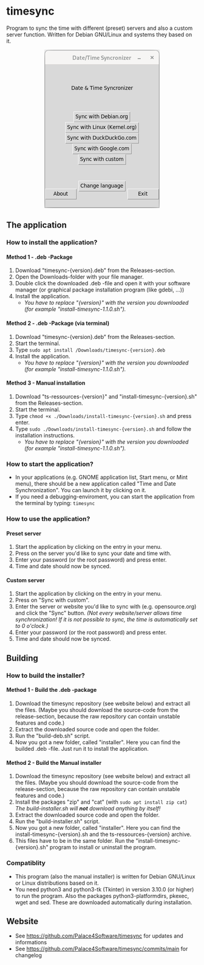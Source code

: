 # timesync
Program to sync the time with different (preset) servers and also a custom server function. Written for Debian GNU/Linux and systems they based on it. 

<div>
    <center><img src="screenshot.png"></center>
</div>

## The application
### How to install the application?
#### Method 1 - .deb -Package
1. Download "timesync-{version}.deb" from the Releases-section.
2. Open the Downloads-folder with your file manager.
3. Double click the downloaded .deb -file and open it with your software manager (or graphical package installation program (like gdebi, ...))
4. Install the application.
    - _You have to replace "{version}" with the version you downloaded (for example "install-timesync-1.1.0.sh")._

#### Method 2 - .deb -Package (via terminal)
1. Download "timesync-{version}.deb" from the Releases-section.
2. Start the terminal.
3. Type ``` sudo apt install /Downloads/timesync-{version}.deb ```
4. Install the application.
    - _You have to replace "{version}" with the version you downloaded (for example "install-timesync-1.1.0.sh")._

#### Method 3 - Manual installation
1. Download "ts-ressources-{version}" and "install-timesync-{version}.sh" from the Releases-section.
2. Start the terminal.
3. Type ``` chmod +x ./Downloads/install-timesync-{version}.sh ``` and press enter.
4. Type ``` sudo ./Downloads/install-timesync-{version}.sh ``` and follow the installation instructions.
    - _You have to replace "{version}" with the version you downloaded (for example "install-timesync-1.1.0.sh")._


### How to start the application?
* In your applications (e.g. GNOME application list, Start menu, or Mint menu), there should be a new application called "Time and Date Synchronization". You can launch it by clicking on it.
* If you need a debugging-enviroment, you can start the application from the terminal by typing: ``` timesync ```


### How to use the application?
#### Preset server
1. Start the application by clicking on the entry in your menu.
2. Press on the server you'd like to sync your date and time with.
3. Enter your password (or the root password) and press enter.
4. Time and date should now be synced.

#### Custom server
1. Start the application by clicking on the entry in your menu.
2. Press on "Sync with custom".
3. Enter the server or website you'd like to sync with (e.g. opensource.org) and click the "Sync" button. *(Not every website/server allows time synchronization! If it is not possible to sync, the time is automatically set to 0 o'clock.)*
4. Enter your password (or the root password) and press enter.
5. Time and date should now be synced.



## Building
### How to build the installer?
#### Method 1 - Build the .deb -package
1. Download the timesync repository (see website below) and extract all the files. (Maybe you should download the source-code from the release-section, because the raw repository can contain unstable features and code.)
2. Extract the downloaded source code and open the folder.
3. Run the "build-deb.sh" script.
4. Now you got a new folder, called "installer". Here you can find the builded .deb -file. Just run it to install the application.

#### Method 2 - Build the Manual installer
1. Download the timesync repository (see website below) and extract all the files. (Maybe you should download the source-code from the release-section, because the raw repository can contain unstable features and code.)
2. Install the packages "zip" and "cat" (with ``` sudo apt install zip cat ```) _The build-installer.sh will **not** download anything by itself!_
3. Extract the downloaded source code and open the folder.
4. Run the "build-installer.sh" script.
5. Now you got a new folder, called "installer". Here you can find the install-timesync-{version}.sh and the ts-ressources-{version} archive.
6. This files have to be in the same folder. Run the "install-timesync-{version}.sh" program to install or uninstall the program.


### Compatiblity
* This program (also the manual installer) is written for Debian GNU/Linux or Linux distributions based on it.
* You need python3 and python3-tk (Tkinter) in version 3.10.0 (or higher) to run the program. Also the packages python3-platformdirs, pkexec, wget and sed. These are downloaded automatically during installation.


## Website
* See https://github.com/Palace4Software/timesync for updates and informations
* See https://github.com/Palace4Software/timesync/commits/main for changelog
